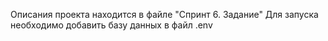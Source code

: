 Описания проекта находится в файле "Спринт 6. Задание"
Для запуска необходимо добавить базу данных в файл .env
